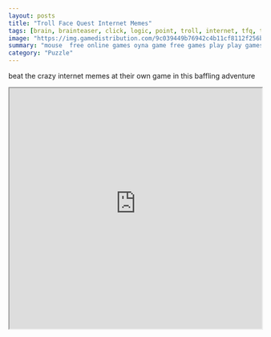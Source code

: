 ```yaml
---
layout: posts
title: "Troll Face Quest Internet Memes"
tags: [brain, brainteaser, click, logic, point, troll, internet, tfq, trollfacequest, trolling, free, online, games, oyna, game, free, games, play, play, games]
image: "https://img.gamedistribution.com/9c039449b76942c4b11cf8112f256b21.jpg"
summary: "mouse  free online games oyna game free games play play games"
category: "Puzzle"
---
```


beat the crazy internet memes at their own game in this baffling adventure

<iframe width="100%" height="480px;" src="https://flash.gamedistribution.com?game=9c039449b76942c4b11cf8112f256b21"></iframe>